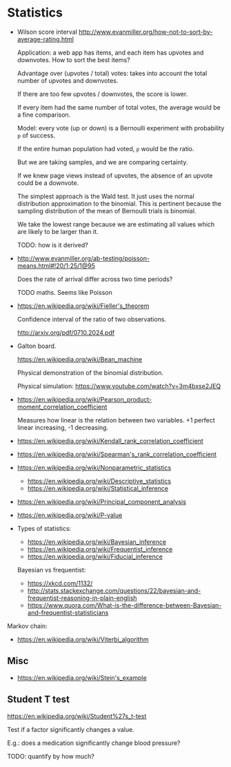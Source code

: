 # Statistics

-   Wilson score interval http://www.evanmiller.org/how-not-to-sort-by-average-rating.html

    Application: a web app has items, and each item has upvotes and downvotes. How to sort the best items?

    Advantage over (upvotes / total) votes: takes into account the total number of upvotes and downvotes.

    If there are too few upvotes / downvotes, the score is lower.

    If every item had the same number of total votes, the average would be a fine comparison.

    Model: every vote (up or down) is a Bernoulli experiment with probability `p` of success.

    If the entire human population had voted, `p` would be the ratio.

    But we are taking samples, and we are comparing certainty.

    If we knew page views instead of upvotes, the absence of an upvote could be a downvote.

    The simplest approach is the Wald test. It just uses the normal distribution approximation to the binomial. This is pertinent because the sampling distribution of the mean of Bernoulli trials is binomial.

    We take the lowest range because we are estimating all values which are likely to be larger than it.

    TODO: how is it derived?

-   http://www.evanmiller.org/ab-testing/poisson-means.html#!20/1;25/1@95

    Does the rate of arrival differ across two time periods?

    TODO maths. Seems like Poisson

-   https://en.wikipedia.org/wiki/Fieller's_theorem

    Confidence interval of the ratio of two observations.

    http://arxiv.org/pdf/0710.2024.pdf

-   Galton board.

    <https://en.wikipedia.org/wiki/Bean_machine>

    Physical demonstration of the binomial distribution.

    Physical simulation: <https://www.youtube.com/watch?v=3m4bxse2JEQ>

-   https://en.wikipedia.org/wiki/Pearson_product-moment_correlation_coefficient

    Measures how linear is the relation between two variables. +1 perfect linear increasing, -1 decreasing.

-   https://en.wikipedia.org/wiki/Kendall_rank_correlation_coefficient

-   https://en.wikipedia.org/wiki/Spearman's_rank_correlation_coefficient

-   https://en.wikipedia.org/wiki/Nonparametric_statistics

    - https://en.wikipedia.org/wiki/Descriptive_statistics
    - https://en.wikipedia.org/wiki/Statistical_inference

-   https://en.wikipedia.org/wiki/Principal_component_analysis

-   https://en.wikipedia.org/wiki/P-value

-   Types of statistics:

    - https://en.wikipedia.org/wiki/Bayesian_inference
    - https://en.wikipedia.org/wiki/Frequentist_inference
    - https://en.wikipedia.org/wiki/Fiducial_inference

    Bayesian vs frequentist:

    - https://xkcd.com/1132/
    - http://stats.stackexchange.com/questions/22/bayesian-and-frequentist-reasoning-in-plain-english
    - https://www.quora.com/What-is-the-difference-between-Bayesian-and-frequentist-statisticians

Markov chain:

-   <https://en.wikipedia.org/wiki/Viterbi_algorithm>

## Misc

-   <https://en.wikipedia.org/wiki/Stein's_example>

## Student T test

<https://en.wikipedia.org/wiki/Student%27s_t-test>

Test if a factor significantly changes a value.

E.g.: does a medication significantly change blood pressure?

TODO: quantify by how much?
